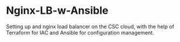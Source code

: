 # Nginx-LB-w-Ansible
Setting up and nginx load balancer on the CSC cloud, with the help of Terraform for IAC and Ansible for configuration management.

